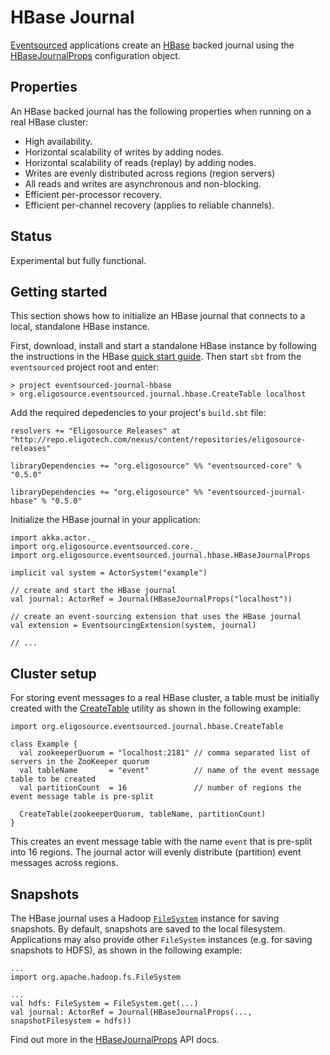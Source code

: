 HBase Journal
=============

[Eventsourced](https://github.com/eligosource/eventsourced/tree/0.5.0) applications create an [HBase](http://hbase.apache.org) backed journal using the [HBaseJournalProps](http://eligosource.github.com/eventsourced/api/0.5/#org.eligosource.eventsourced.journal.hbase.HBaseJournalProps) configuration object.

Properties
----------

An HBase backed journal has the following properties when running on a real HBase cluster:

- High availability.
- Horizontal scalability of writes by adding nodes.
- Horizontal scalability of reads (replay) by adding nodes.
- Writes are evenly distributed across regions (region servers)
- All reads and writes are asynchronous and non-blocking.
- Efficient per-processor recovery.
- Efficient per-channel recovery (applies to reliable channels).

Status
------

Experimental but fully functional.

Getting started
---------------

This section shows how to initialize an HBase journal that connects to a local, standalone HBase instance.

First, download, install and start a standalone HBase instance by following the instructions in the HBase [quick start guide](http://hbase.apache.org/book/quickstart.html). Then start `sbt` from the `eventsourced` project root and enter:

    > project eventsourced-journal-hbase
    > org.eligosource.eventsourced.journal.hbase.CreateTable localhost

Add the required depedencies to your project's `build.sbt` file:

    resolvers += "Eligosource Releases" at "http://repo.eligotech.com/nexus/content/repositories/eligosource-releases"

    libraryDependencies += "org.eligosource" %% "eventsourced-core" % "0.5.0"

    libraryDependencies += "org.eligosource" %% "eventsourced-journal-hbase" % "0.5.0"

Initialize the HBase journal in your application:

    import akka.actor._
    import org.eligosource.eventsourced.core._
    import org.eligosource.eventsourced.journal.hbase.HBaseJournalProps

    implicit val system = ActorSystem("example")

    // create and start the HBase journal
    val journal: ActorRef = Journal(HBaseJournalProps("localhost"))

    // create an event-sourcing extension that uses the HBase journal
    val extension = EventsourcingExtension(system, journal)

    // ...

Cluster setup
-------------

For storing event messages to a real HBase cluster, a table must be initially created with the [CreateTable](http://eligosource.github.com/eventsourced/api/0.5/#org.eligosource.eventsourced.journal.hbase.CreateTable$) utility as shown in the following example:

    import org.eligosource.eventsourced.journal.hbase.CreateTable

    class Example {
      val zookeeperQuorum = "localhost:2181" // comma separated list of servers in the ZooKeeper quorum
      val tableName       = "event"          // name of the event message table to be created
      val partitionCount  = 16               // number of regions the event message table is pre-split
  
      CreateTable(zookeeperQuorum, tableName, partitionCount)
    }

This creates an event message table with the name `event` that is pre-split into 16 regions. The journal actor will evenly distribute (partition) event messages across regions.

Snapshots
---------

The HBase journal uses a Hadoop [`FileSystem`](http://hadoop.apache.org/docs/r1.1.2/api/org/apache/hadoop/fs/FileSystem.html) instance for saving snapshots. By default, snapshots are saved to the local filesystem. Applications may also provide other `FileSystem` instances (e.g. for saving snapshots to HDFS), as shown in the following example:

    ...
    import org.apache.hadoop.fs.FileSystem

    ...
    val hdfs: FileSystem = FileSystem.get(...)
    val journal: ActorRef = Journal(HBaseJournalProps(..., snapshotFilesystem = hdfs))

Find out more in the [HBaseJournalProps](http://eligosource.github.com/eventsourced/api/0.5/#org.eligosource.eventsourced.journal.hbase.HBaseJournalProps) API docs.
